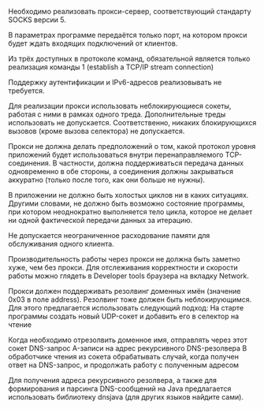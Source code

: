 Необходимо реализовать прокси-сервер, соответствующий стандарту SOCKS версии 5.

В параметрах программе передаётся только порт, на котором прокси будет ждать входящих подключений от клиентов.

Из трёх доступных в протоколе команд, обязательной является только реализация команды 1 (establish a TCP/IP stream connection)

Поддержку аутентификации и IPv6-адресов реализовывать не требуется.

Для реализации прокси использовать неблокирующиеся сокеты, работая с ними в рамках одного треда. 
Дополнительные треды использовать не допускается. 
Соответственно, никаких блокирующихся вызовов (кроме вызова селектора) не допускается.

Прокси не должна делать предположений о том, какой протокол уровня приложений будет использоваться внутри перенаправляемого TCP-соединения.
В частности, должна поддерживаться передача данных одновременно в обе стороны, 
а соединения должны закрываться аккуратно (только после того, как они больше не нужны).

В приложении не должно быть холостых циклов ни в каких ситуациях.
Другими словами, не должно быть возможно состояние программы, при котором неоднократно выполняется тело цикла, 
которое не делает ни одной фактической передачи данных за итерацию.

Не допускается неограниченное расходование памяти для обслуживания одного клиента.

Производительность работы через прокси не должна быть заметно хуже, чем без прокси. 
Для отслеживания корректности и скорости работы можно глядеть в Developer tools браузера на вкладку Network.

Прокси должен поддерживать резолвинг доменных имён (значение 0x03 в поле address).
Резолвинг тоже должен быть неблокирующимся. Для этого предлагается использовать следующий подход:
На старте программы создать новый UDP-сокет и добавить его в селектор на чтение

Когда необходимо отрезолвить доменное имя, отправлять через этот сокет DNS-запрос A-записи на адрес рекурсивного DNS-резолвера
В обработчике чтения из сокета обрабатывать случай, когда получен ответ на DNS-запрос, и продолжать работу с полученным адресом

Для получения адреса рекурсивного резолвера, а также для формирования и парсинга DNS-сообщений на Java 
предлагается использовать библиотеку dnsjava (для других языков найдите сами).
